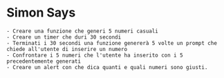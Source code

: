  # Simon Says
    - Creare una funzione che generi 5 numeri casuali
    - Creare un timer che duri 30 secondi
    - Terminati i 30 secondi una funzione genererà 5 volte un prompt che chiede all'utente di inserire un numero
    - Confrontare i 5 numeri che l'utente ha inserito con i 5 precedentemente generati
    - Creare un alert con che dica quanti e quali numeri sono giusti. 
